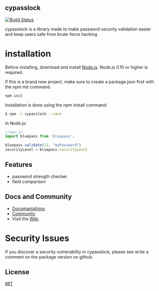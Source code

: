 ## cypasslock

[![Build Status](https://camo.githubusercontent.com/ae5c26794bd2361513919f6e0c2bf368b5ac0ca1af9b2614d02358ccfa6f0e55/68747470733a2f2f696d672e736869656c64732e696f2f6e706d2f762f657870726573732e737667)](https://www.npmjs.com/package/cypasslock)

cypasslock is a library made to make password security validation easier and keep users safe from brute-force hacking

# installation

Before installing, download and install [Node.js](https://nodejs.org/). Node.js 0.10 or higher is required.

If this is a brand new project, make sure to create a package.json first with the npm init command.
```bash
npm init
```

Installation is done using the npm install command:

```bash
$ npm -i cypasslock --save
```

In Node.js:

```js
//app.js
import bluepass from 'bluepass';

bluepass.validate(12, "myPassword")
securityLevel = bluepass.securityLevel
```

## Features
* password strength checker
* field comparison

## Docs and Community
* [Documantations](https://pascall-creator.web.app/documentations)
* [Community](https://pascall-creator.web.app/community)
* Visit the [Wiki](https://github.com/pascall-de-creator/cypasslock/wiki).

# Security Issues
If you discover a security vulnerability in cypasslock, please see write a comment on the package version on github.

## License
[MIT](https://choosealicense.com/licenses/mit/)